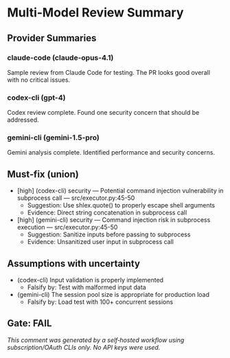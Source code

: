 # Multi‑Model Review Summary

## Provider Summaries
### claude-code (claude-opus-4.1)
Sample review from Claude Code for testing. The PR looks good overall with no critical issues.

### codex-cli (gpt-4)
Codex review complete. Found one security concern that should be addressed.

### gemini-cli (gemini-1.5-pro)
Gemini analysis complete. Identified performance and security concerns.

## Must‑fix (union)
- [high] (codex-cli) security — Potential command injection vulnerability in subprocess call — src/executor.py:45-50
  - Suggestion: Use shlex.quote() to properly escape shell arguments
  - Evidence: Direct string concatenation in subprocess call
- [high] (gemini-cli) security — Command injection risk in subprocess execution — src/executor.py:45-50
  - Suggestion: Sanitize inputs before passing to subprocess
  - Evidence: Unsanitized user input in subprocess call

## Assumptions with uncertainty
- (codex-cli) Input validation is properly implemented
  - Falsify by: Test with malformed input data
- (gemini-cli) The session pool size is appropriate for production load
  - Falsify by: Load test with 100+ concurrent sessions

## Gate: **FAIL**

_This comment was generated by a self‑hosted workflow using subscription/OAuth CLIs only. No API keys were used._